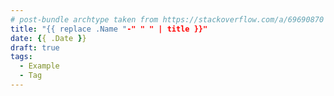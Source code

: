 ```yaml
---
# post-bundle archtype taken from https://stackoverflow.com/a/69690870
title: "{{ replace .Name "-" " " | title }}"
date: {{ .Date }}
draft: true
tags:
  - Example
  - Tag
---
```


